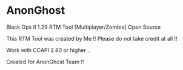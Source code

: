 # AnonGhost
Black Ops II 1.29 RTM Tool [Multiplayer/Zombie] Open Source


This RTM Tool was created by Me !! Please do not take credit at all !! 

Work with CCAPI 2.80 or higher ..

Created for AnonGhost Team !!
